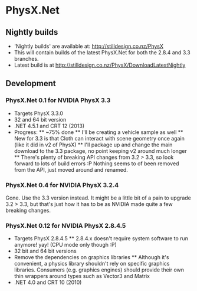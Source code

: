 PhysX.Net
=========

Nightly builds
--------------
* 'Nightly builds' are available at: http://stilldesign.co.nz/PhysX
* This will contain builds of the latest PhysX.Net for both the 2.8.4 and 3.3 branches.
* Latest build is at http://stilldesign.co.nz/PhysX/DownloadLatestNightly

Development
-----------
### PhysX.Net 0.1 for NVIDIA PhysX 3.3
* Targets PhysX 3.3.0
* 32 and 64 bit version
* .NET 4.5.1 and CRT 12 (2013)
* Progress:
** ~75% done
** I'll be creating a vehicle sample as well
** New for 3.3 is that Cloth can interact with scene geometry once again (like it did in v2 of PhysX)
** I'll package up and change the main download to the 3.3 package, no point keeping v2 around much longer
** There's plenty of breaking API changes from 3.2 > 3.3, so look forward to lots of build errors :P Nothing seems to of been removed from the API, just moved around and renamed.

### PhysX.Net 0.4 for NVIDIA PhysX 3.2.4
Gone. Use the 3.3 version instead. It might be a little bit of a pain to upgrade 3.2 > 3.3, but that's just how it has to be as NVIDIA made quite a few breaking changes.

### PhysX.Net 0.12 for NVIDIA PhysX 2.8.4.5
* Targets PhysX 2.8.4.5
** 2.8.4.x doesn't require system software to run anymore! yay! (CPU mode only though :P)
* 32 bit and 64 bit versions
* Remove the dependencies on graphics libraries
** Although it's convenient, a physics library shouldn't rely on specific graphics libraries. Consumers (e.g. graphics engines) should provide their own thin wrappers around types such as Vector3 and Matrix
* .NET 4.0 and CRT 10 (2010)
